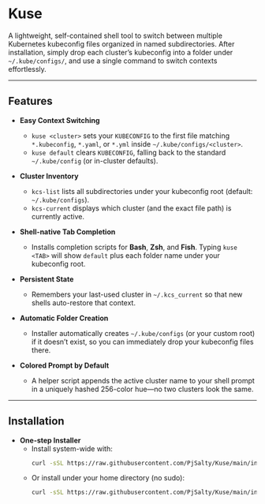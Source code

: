 # Kuse

A lightweight, self-contained shell tool to switch between multiple Kubernetes kubeconfig files organized in named subdirectories. After installation, simply drop each cluster’s kubeconfig into a folder under `~/.kube/configs/`, and use a single command to switch contexts effortlessly.

---

## Features

- **Easy Context Switching**  
  - `kuse <cluster>` sets your `KUBECONFIG` to the first file matching `*.kubeconfig`, `*.yaml`, or `*.yml` inside `~/.kube/configs/<cluster>`.  
  - `kuse default` clears `KUBECONFIG`, falling back to the standard `~/.kube/config` (or in-cluster defaults).

- **Cluster Inventory**  
  - `kcs-list` lists all subdirectories under your kubeconfig root (default: `~/.kube/configs`).  
  - `kcs-current` displays which cluster (and the exact file path) is currently active.

- **Shell-native Tab Completion**  
  - Installs completion scripts for **Bash**, **Zsh**, and **Fish**. Typing `kuse <TAB>` will show `default` plus each folder name under your kubeconfig root.

- **Persistent State**  
  - Remembers your last-used cluster in `~/.kcs_current` so that new shells auto-restore that context.

- **Automatic Folder Creation**  
  - Installer automatically creates `~/.kube/configs` (or your custom root) if it doesn’t exist, so you can immediately drop your kubeconfig files there.

- **Colored Prompt by Default**  
  - A helper script appends the active cluster name to your shell prompt in a uniquely hashed 256-color hue—no two clusters look the same.



---

## Installation

- **One-step Installer**  
  - Install system-wide with:
    ```bash
    curl -sSL https://raw.githubusercontent.com/PjSalty/Kuse/main/install.sh | sudo bash
    ```
  - Or install under your home directory (no sudo):
    ```bash
    curl -sSL https://raw.githubusercontent.com/PjSalty/Kuse/main/install.sh | bash -s -- --prefix="$HOME/.local"

